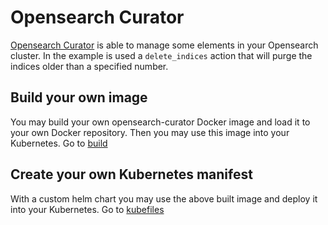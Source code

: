 # Opensearch Curator

[Opensearch Curator](https://pypi.org/project/curator-opensearch/) is able to manage some elements in your Opensearch cluster. In the example is used a `delete_indices` action that will purge the indices older than a specified number.

## Build your own image

You may build your own opensearch-curator Docker image and load it to your own Docker repository. Then you may use this image into your Kubernetes. Go to [build](./build/)

## Create your own Kubernetes manifest

With a custom helm chart you may use the above built image and deploy it into your Kubernetes. Go to [kubefiles](./kubefiles/)
